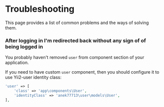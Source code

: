 # Troubleshooting

This page provides a list of common problems and the ways of solving them.

### After logging in I'm redirected back without any sign of of being logged in

You probably haven't removed `user` from component section of your application.

If you need to have custom `user` component, then you should configure it to use
Yii2-user identity class:

```php
'user' => [
    'class' => 'app\components\User',
    'identityClass' => 'anek77713\user\models\User',
],
```